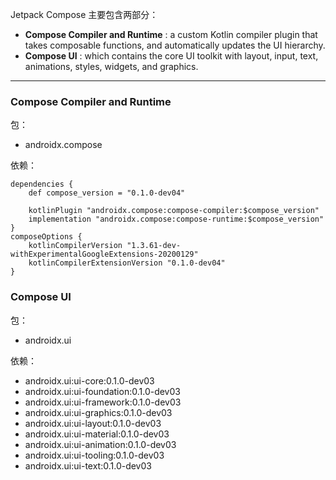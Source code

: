 Jetpack Compose 主要包含两部分：

* **Compose Compiler and Runtime** : a custom Kotlin compiler plugin that takes composable functions, and automatically updates the UI hierarchy.
* **Compose UI** : which contains the core UI toolkit with layout, input, text, animations, styles, widgets, and graphics.

---

### Compose Compiler and Runtime

包：
* androidx.compose

依赖：

```
dependencies {
    def compose_version = "0.1.0-dev04"

    kotlinPlugin "androidx.compose:compose-compiler:$compose_version"
    implementation "androidx.compose:compose-runtime:$compose_version"
}
composeOptions {
    kotlinCompilerVersion "1.3.61-dev-withExperimentalGoogleExtensions-20200129"
    kotlinCompilerExtensionVersion "0.1.0-dev04"
}
```

### Compose UI

包：
* androidx.ui

依赖：
* androidx.ui:ui-core:0.1.0-dev03
* androidx.ui:ui-foundation:0.1.0-dev03
* androidx.ui:ui-framework:0.1.0-dev03
* androidx.ui:ui-graphics:0.1.0-dev03
* androidx.ui:ui-layout:0.1.0-dev03
* androidx.ui:ui-material:0.1.0-dev03
* androidx.ui:ui-animation:0.1.0-dev03
* androidx.ui:ui-tooling:0.1.0-dev03
* androidx.ui:ui-text:0.1.0-dev03
